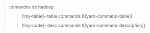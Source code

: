 

> comandos de hadoop
>> [!my-table]-  table commands
>> ![[yarn-command-table]]
>
>> [!my-code]-  desc commands
>> ![[yarn-command-description]]